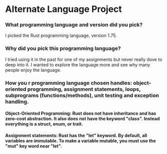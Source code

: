# Alternate Language Project

### What programming language and version did you pick?
I picked the Rust programming language, version 1.75.

### Why did you pick this programming language? 
I tried using it in the past for one of my assignments but never really dove to deep into it. 
I wanted to explore the language more and see why many people enjoy the language.

### How you r programming language chosen handles: object-oriented programming, assignment statements, loops, subprograms (functions/methods), unit testing and exception handling. 
#### Object-Oriented Programming: Rust does not have inheritance and has zero-cost abstraction. It also does not have the keyword "class". Instead everything is a struct, enum, or trait. 
#### Assignment statements: Rust has the "let" keyword. By default, all variables are immutable. To make a variable mutable, you must use the "mut" key word near "let".
